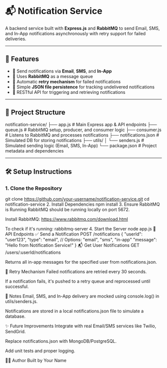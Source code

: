 # 📬 Notification Service

A backend service built with **Express.js** and **RabbitMQ** to send Email, SMS, and In-App notifications asynchronously with retry support for failed deliveries.

---

## 🚀 Features

- 📩 Send notifications via **Email**, **SMS**, and **In-App**
- 🐇 Uses **RabbitMQ** as a message queue
- 🔁 Automatic **retry mechanism** for failed notifications
- 🧾 Simple **JSON file persistence** for tracking undelivered notifications
- 📡 RESTful API for triggering and retrieving notifications

---

## 📁 Project Structure

notification-service/
├── app.js # Main Express app & API endpoints
├── queue.js # RabbitMQ setup, producer, and consumer logic
├── consumer.js # Listens to RabbitMQ and processes notifications
├── notifications.json # Simulated DB for storing notifications
├── utils/
│ └── senders.js # Simulated sending logic (Email, SMS, In-App)
└── package.json # Project metadata and dependencies

---

## 🛠️ Setup Instructions

### 1. Clone the Repository
git clone https://github.com/your-username/notification-service.git
cd notification-service
2. Install Dependencies
npm install
3. Ensure RabbitMQ is Running
RabbitMQ should be running locally on port 5672.

Install RabbitMQ: https://www.rabbitmq.com/download.html

To check if it's running:
rabbitmq-server
4. Start the Server
node app.js
📡 API Endpoints
✅ Send a Notification
POST /notifications
{
  "userId": "user123",
  "type": "email",   // Options: "email", "sms", "in-app"
  "message": "Hello from Notification Service!"
}
📬 Get User Notifications
GET /users/:userId/notifications

Returns all in-app messages for the specified user from notifications.json.

🔄 Retry Mechanism
Failed notifications are retried every 30 seconds.

If a notification fails, it's pushed to a retry queue and reprocessed until successful.

📌 Notes
Email, SMS, and In-App delivery are mocked using console.log() in utils/senders.js.

Notifications are stored in a local notifications.json file to simulate a database.

✨ Future Improvements
Integrate with real Email/SMS services like Twilio, SendGrid.

Replace notifications.json with MongoDB/PostgreSQL.

Add unit tests and proper logging.

👨‍💻 Author
Built by Your Name
